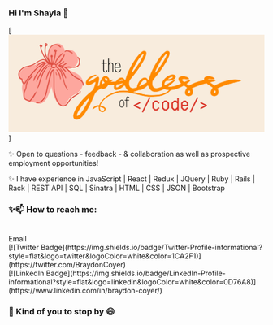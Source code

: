 
### Hi I'm Shayla 👋


[![Shayla's GitHub Banner](./assets/cover.png)]

✨ Open to questions - feedback - & collaboration as well as prospective employment opportunities!

✨ I have experience in JavaScript | React | Redux | JQuery | Ruby | Rails | Rack | REST API | SQL | Sinatra | HTML | CSS | JSON | Bootstrap 



### ✨📫 How to reach me: 
<br> 
Email 
<br>
[![Twitter Badge](https://img.shields.io/badge/Twitter-Profile-informational?style=flat&logo=twitter&logoColor=white&color=1CA2F1)](https://twitter.com/BraydonCoyer)
<br>
[![LinkedIn Badge](https://img.shields.io/badge/LinkedIn-Profile-informational?style=flat&logo=linkedin&logoColor=white&color=0D76A8)](https://www.linkedin.com/in/braydon-coyer/)

### 🌱 Kind of you to stop by 😄


<!--
**ShaylaWhite/ShaylaWhite** is a ✨ _special_ ✨ repository because its `README.md` (this file) appears on your GitHub profile.

Here are some ideas to get you started:

- 🔭 I’m currently working on ...
- 🌱 I’m currently learning ...
- 👯 I’m looking to collaborate on ...
- 🤔 I’m looking for help with ...
- 💬 Ask me about ...
- 📫 How to reach me: ...
- 😄 Pronouns: ...
- ⚡ Fun fact: ...
-->
